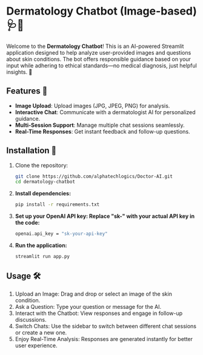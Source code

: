 # Dermatology Chatbot (Image-based) 🩺📸

Welcome to the **Dermatology Chatbot**! This is an AI-powered Streamlit application designed to help analyze user-provided images and questions about skin conditions. The bot offers responsible guidance based on your input while adhering to ethical standards—no medical diagnosis, just helpful insights. 🌟

## Features 🎯

- **Image Upload**: Upload images (JPG, JPEG, PNG) for analysis.
- **Interactive Chat**: Communicate with a dermatologist AI for personalized guidance.
- **Multi-Session Support**: Manage multiple chat sessions seamlessly.
- **Real-Time Responses**: Get instant feedback and follow-up questions.

## Installation 🚀

1. Clone the repository:

   ```bash
   git clone https://github.com/alphatechlogics/Doctor-AI.git
   cd dermatology-chatbot
   ```

2. **Install dependencies:**

   ```bash
   pip install -r requirements.txt
   ```

3. **Set up your OpenAI API key: Replace "sk-" with your actual API key in the code:**

   ```bash
   openai.api_key = "sk-your-api-key"
   ```

4. **Run the application:**

   ```bash
   streamlit run app.py
   ```

## Usage 🛠️

1. Upload an Image: Drag and drop or select an image of the skin condition.
2. Ask a Question: Type your question or message for the AI.
3. Interact with the Chatbot: View responses and engage in follow-up discussions.
4. Switch Chats: Use the sidebar to switch between different chat sessions or create a new one.
5. Enjoy Real-Time Analysis: Responses are generated instantly for better user experience.
